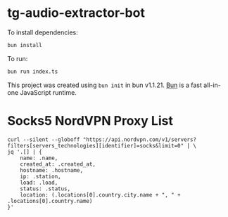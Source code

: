 # tg-audio-extractor-bot

To install dependencies:

```bash
bun install
```

To run:

```bash
bun run index.ts
```

This project was created using `bun init` in bun v1.1.21. [Bun](https://bun.sh) is a fast all-in-one JavaScript runtime.

# Socks5 NordVPN Proxy List
```
curl --silent --globoff "https://api.nordvpn.com/v1/servers?filters[servers_technologies][identifier]=socks&limit=0" | \
jq '.[] | {
    name: .name,
    created_at: .created_at,
    hostname: .hostname,
    ip: .station,
    load: .load,
    status: .status,
    location: (.locations[0].country.city.name + ", " + .locations[0].country.name)
}'
```